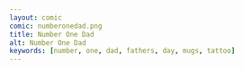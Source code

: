 ```yaml
---
layout: comic
comic: numberonedad.png
title: Number One Dad
alt: Number One Dad
keywords: [number, one, dad, fathers, day, mugs, tattoo]
---
```


